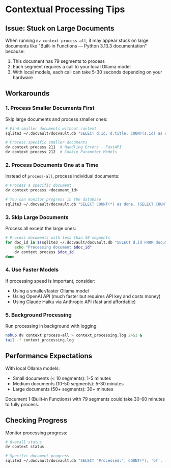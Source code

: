 # Contextual Processing Tips

## Issue: Stuck on Large Documents

When running `dv context process-all`, it may appear stuck on large documents like "Built-in Functions — Python 3.13.3 documentation" because:

1. This document has 79 segments to process
2. Each segment requires a call to your local Ollama model
3. With local models, each call can take 5-30 seconds depending on your hardware

## Workarounds

### 1. Process Smaller Documents First
Skip large documents and process smaller ones:

```bash
# Find smaller documents without context
sqlite3 ~/.docvault/docvault.db "SELECT d.id, d.title, COUNT(s.id) as segments FROM documents d JOIN document_segments s ON d.id = s.document_id LEFT JOIN (SELECT document_id FROM document_segments WHERE context_description IS NOT NULL GROUP BY document_id) ctx ON d.id = ctx.document_id WHERE ctx.document_id IS NULL GROUP BY d.id HAVING segments < 20 ORDER BY segments;"

# Process specific smaller documents
dv context process 211  # Handling Errors - FastAPI
dv context process 212  # Cookie Parameter Models
```

### 2. Process Documents One at a Time
Instead of `process-all`, process individual documents:

```bash
# Process a specific document
dv context process <document_id>

# You can monitor progress in the database
sqlite3 ~/.docvault/docvault.db "SELECT COUNT(*) as done, (SELECT COUNT(*) FROM document_segments WHERE document_id = 1) as total FROM document_segments WHERE document_id = 1 AND context_description IS NOT NULL;"
```

### 3. Skip Large Documents
Process all except the large ones:

```bash
# Process documents with less than 30 segments
for doc_id in $(sqlite3 ~/.docvault/docvault.db "SELECT d.id FROM documents d JOIN document_segments s ON d.id = s.document_id LEFT JOIN (SELECT document_id FROM document_segments WHERE context_description IS NOT NULL GROUP BY document_id) ctx ON d.id = ctx.document_id WHERE ctx.document_id IS NULL GROUP BY d.id HAVING COUNT(s.id) < 30"); do
    echo "Processing document $doc_id"
    dv context process $doc_id
done
```

### 4. Use Faster Models
If processing speed is important, consider:
- Using a smaller/faster Ollama model
- Using OpenAI API (much faster but requires API key and costs money)
- Using Claude Haiku via Anthropic API (fast and affordable)

### 5. Background Processing
Run processing in background with logging:

```bash
nohup dv context process-all > context_processing.log 2>&1 &
tail -f context_processing.log
```

## Performance Expectations

With local Ollama models:
- Small documents (< 10 segments): 1-5 minutes
- Medium documents (10-50 segments): 5-30 minutes  
- Large documents (50+ segments): 30+ minutes

Document 1 (Built-in Functions) with 79 segments could take 30-60 minutes to fully process.

## Checking Progress

Monitor processing progress:

```bash
# Overall status
dv context status

# Specific document progress
sqlite3 ~/.docvault/docvault.db "SELECT 'Processed:', COUNT(*), 'of', (SELECT COUNT(*) FROM document_segments WHERE document_id = 1), 'segments' FROM document_segments WHERE document_id = 1 AND context_description IS NOT NULL;"
```